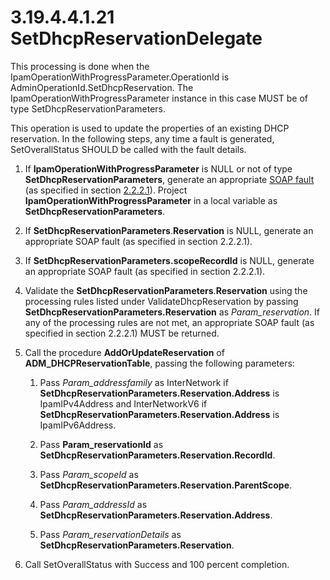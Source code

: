 <html dir="LTR" xmlns:mshelp="http://msdn.microsoft.com/mshelp" xmlns:ddue="http://ddue.schemas.microsoft.com/authoring/2003/5" xmlns:xlink="http://www.w3.org/1999/xlink" xmlns:tool="http://www.microsoft.com/tooltip">
 <body>
 <div id="header">
 <h1 class="heading">3.19.4.4.1.21 SetDhcpReservationDelegate</h1>
 </div>
 <div id="mainSection">
 <div id="mainBody">
 <div id="allHistory" class="saveHistory"></div>
 <div id="sectionSection0" class="section" name="collapseableSection">
 

<p>This processing is done when the
IpamOperationWithProgressParameter.OperationId is
AdminOperationId.SetDhcpReservation. The IpamOperationWithProgressParameter
instance in this case MUST be of type SetDhcpReservationParameters. </p>

<p>This operation is used to update the properties of an
existing DHCP reservation. In the following steps, any time a fault is
generated, SetOverallStatus SHOULD be called with the fault details.</p>

<ol><li><p><span> </span>If <b>IpamOperationWithProgressParameter</b>
is NULL or not of type <b>SetDhcpReservationParameters</b>, generate an
appropriate <a href="21b4a631-8f28-420f-822f-c5f879d5046e.md#gt_ec8728a8-1a75-426f-8767-aa1932c7c19f">SOAP fault</a>
(as specified in section <a href="a90ad88d-2468-4ac1-bbb9-8f921d15bbc8.md">2.2.2.1</a>).
Project <b>IpamOperationWithProgressParameter</b> in a local variable as <b>SetDhcpReservationParameters</b>.</p>

</li><li><p><span> </span>If <b>SetDhcpReservationParameters</b>.<b>Reservation</b>
is NULL, generate an appropriate SOAP fault (as specified in section 2.2.2.1).</p>

</li><li><p><span> </span>If <b>SetDhcpReservationParameters.scopeRecordId</b>
is NULL, generate an appropriate SOAP fault (as specified in section 2.2.2.1).</p>

</li><li><p><span> </span>Validate the <b>SetDhcpReservationParameters</b>.<b>Reservation</b>
using the processing rules listed under ValidateDhcpReservation by passing <b>SetDhcpReservationParameters.Reservation</b>
as <i>Param_reservation</i>. If any of the processing rules are not met, an
appropriate SOAP fault (as specified in section 2.2.2.1) MUST be returned.</p>

</li><li><p><span> </span>Call the
procedure <b>AddOrUpdateReservation</b> of <b>ADM_DHCPReservationTable</b>,
passing the following parameters:</p>

<ol><li><p><span> 
</span>Pass <i>Param_addressfamily</i> as InterNetwork if <b>SetDhcpReservationParameters.Reservation.Address</b>
is IpamIPv4Address and InterNetworkV6 if <b>SetDhcpReservationParameters.Reservation.Address</b>
is IpamIPv6Address.</p>

</li><li><p><span> 
</span>Pass <b>Param_reservationId</b> as <b>SetDhcpReservationParameters.Reservation.RecordId</b>.</p>

</li><li><p><span> 
</span>Pass <i>Param_scopeId</i> as <b>SetDhcpReservationParameters.Reservation.ParentScope</b>.</p>

</li><li><p><span> 
</span>Pass <i>Param_addressId</i> as <b>SetDhcpReservationParameters.Reservation.Address</b>.</p>

</li><li><p><span> 
</span>Pass <i>Param_reservationDetails</i> as <b>SetDhcpReservationParameters.Reservation</b>.</p>

</li></ol></li><li><p><span> </span>Call
SetOverallStatus with Success and 100 percent completion.</p>

</li></ol>
 </div>
 </div>
 </div>
 </body>
</html>